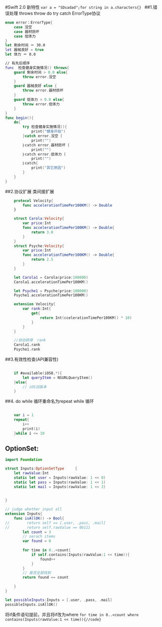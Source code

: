 #Swift 2.0 新特性
`var a = "SDsadad";for string in a.characters{} `
##1.错误处理
throws  throw 
do try catch 
ErrorType协议 

```Swift
enum error：ErrorType{
	case 没空
	case 器材损坏
	case 低体力
}
let 剩余时间 ＝ 30.0
let 器械良好 = true
let 体力 ＝ 0.0

// 有先后顺序
func  检查健身实施情况() throws{
	guard 剩余时间 > 0.0 else{
		throw error.没空
	}
	guard 器械良好 else {
		throw error.器材损坏
	}
	guard 低体力 > 0.0 else{
		throw error.低体力
	}
}
func begin(){
	do{
		try 检查健身实施情况(){
			print("健身开始")
		}catch error.没空｛
			print("")
		｝catch error.器材损坏｛
			print("")
		｝catch error.低体力｛
			print("")
		｝catch{
			print("其它原因")
		}
	}
}
```

##2.协议扩展  类间接扩展
```Swift
	protocol Velocity{
		func accelerationTimePer100KM() -> Double
	}

	struct Carola:Velocity{
		var price:Int
		func accelerationTimePer100KM() -> Double{
			return 3.0
		}
	}
	struct Psyche:Velocity{
		var price:Int
		func accelerationTimePer100KM() -> Double{
			return 2.5
		}
	}

	let Carola1 = Carola(price:100000)
	Carola1.accelerationTimePer100KM()

	let Psyche1 = Psyche(price:100000)
	Psyche1.accelerationTimePer100KM()

	extension Velocity{
		var rank:Int{
			get{
				return Int(ccelerationTimePer100KM() * 10)
			}
		}
	}

	//自动获得  rank
	Carola1.rank
	Psyche1.rank

```

##3.有效性检查(API兼容性)
```Swift
	
	if #available(iOS8,*){
		let queryItem = NSURLQueryItem()
	}else{
		// iOS旧版本
	}
```

##4. do while 循环重命名为repeat while 循环
```Swift
	
	var i = 1
	repeat{
		i++
		print(i)
	}while i <= 10

```
## OptionSet:
```Swift
import Foundation

struct Inputs:OptionSetType     {
    let rawValue:Int
    static let user = Inputs(rawValue: 1 << 0)
    static let pass = Inputs(rawValue: 1 << 1)
    static let mail = Inputs(rawValue: 1 << 2)
    
    
}

// judge whether input all
extension Inputs{
    func isAllOK() -> Bool{
//        return self == [.user, .pass, .mail]
//        return self.rawValue == 0b111
        let count = 3
        // serach items
        var found = 0
        
        for time in 0..<count{
            if self.contains(Inputs(rawValue:1 << time)){
                found++
            }
        }
        // 是否全部找到
        return found == count
        
    }
}

let possibleInputs:Inputs = [.user, .pass, .mail]
possibleInputs.isAllOK()
```
将if条件语句提前，并且将if改为where `for time in 0..<count where contains(Inputs(rawValue:1 << time)){//code}`
